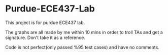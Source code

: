 # Purdue-ECE437-Lab

This project is for purdue ECE437 lab. 

The graphs are all made by me within 10 mins in order to troll TAs and get a signature. Don't take it as a reference.

Code is not perfect(only passed %95 test cases) and have no comments. 

